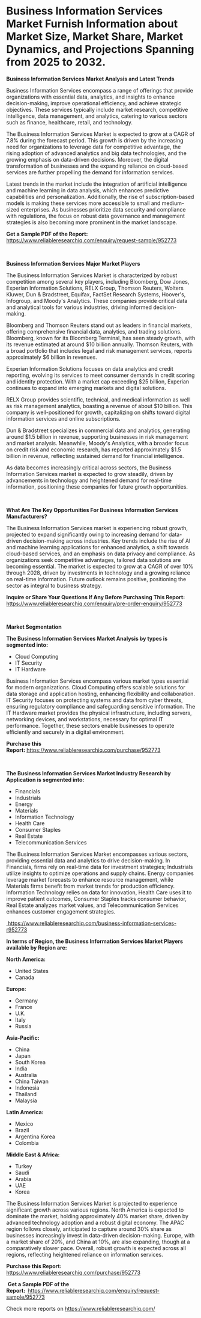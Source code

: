 <p><h1>Business Information Services Market Furnish Information about Market Size, Market Share, Market Dynamics, and Projections Spanning from 2025 to 2032.</h1></p><p><strong>Business Information Services Market Analysis and Latest Trends</strong></p>
<p><p>Business Information Services encompass a range of offerings that provide organizations with essential data, analytics, and insights to enhance decision-making, improve operational efficiency, and achieve strategic objectives. These services typically include market research, competitive intelligence, data management, and analytics, catering to various sectors such as finance, healthcare, retail, and technology.</p><p>The Business Information Services Market is expected to grow at a CAGR of 7.8% during the forecast period. This growth is driven by the increasing need for organizations to leverage data for competitive advantage, the rising adoption of advanced analytics and big data technologies, and the growing emphasis on data-driven decisions. Moreover, the digital transformation of businesses and the expanding reliance on cloud-based services are further propelling the demand for information services.</p><p>Latest trends in the market include the integration of artificial intelligence and machine learning in data analysis, which enhances predictive capabilities and personalization. Additionally, the rise of subscription-based models is making these services more accessible to small and medium-sized enterprises. As businesses prioritize data security and compliance with regulations, the focus on robust data governance and management strategies is also becoming more prominent in the market landscape.</p></p>
<p><strong>Get a Sample PDF of the Report:&nbsp;</strong> <a href="https://www.reliableresearchiq.com/enquiry/request-sample/952773?utm_campaign=2732&utm_medium=2&utm_source=Github&utm_content=ia&utm_term=06032025&utm_id=business-information-services">https://www.reliableresearchiq.com/enquiry/request-sample/952773</a></p>
<p>&nbsp;</p>
<p><strong>Business Information Services Major Market Players</strong></p>
<p><p>The Business Information Services Market is characterized by robust competition among several key players, including Bloomberg, Dow Jones, Experian Information Solutions, RELX Group, Thomson Reuters, Wolters Kluwer, Dun & Bradstreet, Equifax, FactSet Research Systems, Hoover's, Infogroup, and Moody's Analytics. These companies provide critical data and analytical tools for various industries, driving informed decision-making.</p><p>Bloomberg and Thomson Reuters stand out as leaders in financial markets, offering comprehensive financial data, analytics, and trading solutions. Bloomberg, known for its Bloomberg Terminal, has seen steady growth, with its revenue estimated at around $10 billion annually. Thomson Reuters, with a broad portfolio that includes legal and risk management services, reports approximately $6 billion in revenues.</p><p>Experian Information Solutions focuses on data analytics and credit reporting, evolving its services to meet consumer demands in credit scoring and identity protection. With a market cap exceeding $25 billion, Experian continues to expand into emerging markets and digital solutions.</p><p>RELX Group provides scientific, technical, and medical information as well as risk management analytics, boasting a revenue of about $10 billion. This company is well-positioned for growth, capitalizing on shifts toward digital information services and online subscriptions.</p><p>Dun & Bradstreet specializes in commercial data and analytics, generating around $1.5 billion in revenue, supporting businesses in risk management and market analysis. Meanwhile, Moody's Analytics, with a broader focus on credit risk and economic research, has reported approximately $1.5 billion in revenue, reflecting sustained demand for financial intelligence.</p><p>As data becomes increasingly critical across sectors, the Business Information Services market is expected to grow steadily, driven by advancements in technology and heightened demand for real-time information, positioning these companies for future growth opportunities.</p></p>
<p>&nbsp;</p>
<p><strong>What Are The Key Opportunities For Business Information Services Manufacturers?</strong></p>
<p><p>The Business Information Services market is experiencing robust growth, projected to expand significantly owing to increasing demand for data-driven decision-making across industries. Key trends include the rise of AI and machine learning applications for enhanced analytics, a shift towards cloud-based services, and an emphasis on data privacy and compliance. As organizations seek competitive advantages, tailored data solutions are becoming essential. The market is expected to grow at a CAGR of over 10% through 2028, driven by investments in technology and a growing reliance on real-time information. Future outlook remains positive, positioning the sector as integral to business strategy.</p></p>
<p><strong>Inquire or Share Your Questions If Any Before Purchasing This Report:</strong> <a href="https://www.reliableresearchiq.com/enquiry/pre-order-enquiry/952773?utm_campaign=2732&utm_medium=2&utm_source=Github&utm_content=ia&utm_term=06032025&utm_id=business-information-services">https://www.reliableresearchiq.com/enquiry/pre-order-enquiry/952773</a></p>
<p>&nbsp;</p>
<p><strong>Market Segmentation</strong></p>
<p><strong>The Business Information Services Market Analysis by types is segmented into:</strong></p>
<p><ul><li>Cloud Computing</li><li>IT Security</li><li>IT Hardware</li></ul></p>
<p><p>Business Information Services encompass various market types essential for modern organizations. Cloud Computing offers scalable solutions for data storage and application hosting, enhancing flexibility and collaboration. IT Security focuses on protecting systems and data from cyber threats, ensuring regulatory compliance and safeguarding sensitive information. The IT Hardware market provides the physical infrastructure, including servers, networking devices, and workstations, necessary for optimal IT performance. Together, these sectors enable businesses to operate efficiently and securely in a digital environment.</p></p>
<p><strong>Purchase this Report:&nbsp;</strong><a href="https://www.reliableresearchiq.com/purchase/952773?utm_campaign=2732&utm_medium=2&utm_source=Github&utm_content=ia&utm_term=06032025&utm_id=business-information-services">https://www.reliableresearchiq.com/purchase/952773</a></p>
<p>&nbsp;</p>
<p><strong>The Business Information Services Market Industry Research by Application is segmented into:</strong></p>
<p><ul><li>Financials</li><li>Industrials</li><li>Energy</li><li>Materials</li><li>Information Technology</li><li>Health Care</li><li>Consumer Staples</li><li>Real Estate</li><li>Telecommunication Services</li></ul></p>
<p><p>The Business Information Services Market encompasses various sectors, providing essential data and analytics to drive decision-making. In Financials, firms rely on real-time data for investment strategies; Industrials utilize insights to optimize operations and supply chains. Energy companies leverage market forecasts to enhance resource management, while Materials firms benefit from market trends for production efficiency. Information Technology relies on data for innovation, Health Care uses it to improve patient outcomes, Consumer Staples tracks consumer behavior, Real Estate analyzes market values, and Telecommunication Services enhances customer engagement strategies.</p></p>
<p><a href="https://www.reliableresearchiq.com/business-information-services-r952773?utm_campaign=2732&utm_medium=2&utm_source=Github&utm_content=ia&utm_term=06032025&utm_id=business-information-services">&nbsp;https://www.reliableresearchiq.com/business-information-services-r952773</a></p>
<p><strong>In terms of Region, the Business Information Services Market Players available by Region are:</strong></p>
<p>
    <p> <strong> North America: </strong>
        <ul>
            <li>United States</li>
            <li>Canada</li>
        </ul>
        </p> 
    <p> <strong> Europe: </strong>
        <ul>
            <li>Germany</li>
            <li>France</li>
            <li>U.K.</li>
            <li>Italy</li>
            <li>Russia</li>
        </ul>
        </p> 
    <p> <strong> Asia-Pacific: </strong>
        <ul>
            <li>China</li>
            <li>Japan</li>
            <li>South Korea</li>
            <li>India</li>
            <li>Australia</li>
            <li>China Taiwan</li>
            <li>Indonesia</li>
            <li>Thailand</li>
            <li>Malaysia</li>
        </ul>
        </p> 
    <p> <strong> Latin America: </strong>
        <ul>
            <li>Mexico</li>
            <li>Brazil</li>
            <li>Argentina Korea</li>
            <li>Colombia</li>
        </ul>
        </p> 
    <p> <strong> Middle East & Africa: </strong>
        <ul>
            <li>Turkey</li>
            <li>Saudi</li>
            <li>Arabia</li>
            <li>UAE</li>
            <li>Korea</li>
        </ul>
    </p>
    </p>
<p><p>The Business Information Services Market is projected to experience significant growth across various regions. North America is expected to dominate the market, holding approximately 40% market share, driven by advanced technology adoption and a robust digital economy. The APAC region follows closely, anticipated to capture around 30% share as businesses increasingly invest in data-driven decision-making. Europe, with a market share of 20%, and China at 10%, are also expanding, though at a comparatively slower pace. Overall, robust growth is expected across all regions, reflecting heightened reliance on information services.</p></p>
<p><strong>Purchase this Report: </strong><a href="https://www.reliableresearchiq.com/purchase/952773?utm_campaign=2732&utm_medium=2&utm_source=Github&utm_content=ia&utm_term=06032025&utm_id=business-information-services">https://www.reliableresearchiq.com/purchase/952773</a></p>
<p>&nbsp;<strong>Get a Sample PDF of the Report:&nbsp;&nbsp;</strong><a href="https://www.reliableresearchiq.com/enquiry/request-sample/952773?utm_campaign=2732&utm_medium=2&utm_source=Github&utm_content=ia&utm_term=06032025&utm_id=business-information-services">https://www.reliableresearchiq.com/enquiry/request-sample/952773</a></p>
<p><strong></strong></p>
<p>Check more reports on <a href="https://www.reliableresearchiq.com/?utm_campaign=2732&utm_medium=2&utm_source=Github&utm_content=ia&utm_term=06032025&utm_id=business-information-services">https://www.reliableresearchiq.com/</a></p>